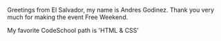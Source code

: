Greetings from El Salvador, my name is Andres Godinez.
Thank you very much for making the event Free Weekend.

My favorite CodeSchool path is 'HTML & CSS'